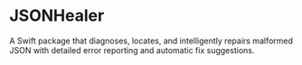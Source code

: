 # JSONHealer
A Swift package that diagnoses, locates, and intelligently repairs malformed JSON with detailed error reporting and automatic fix suggestions.
